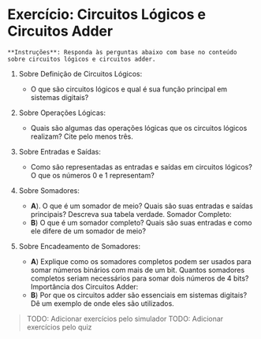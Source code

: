 # Exercício: Circuitos Lógicos e Circuitos Adder

```admonish info
**Instruções**: Responda às perguntas abaixo com base no conteúdo sobre circuitos lógicos e circuitos adder.
```

1. Sobre Definição de Circuitos Lógicos:
    - O que são circuitos lógicos e qual é sua função principal em sistemas digitais?

2. Sobre Operações Lógicas:
    - Quais são algumas das operações lógicas que os circuitos lógicos realizam? Cite pelo menos três.

3. Sobre Entradas e Saídas:
    - Como são representadas as entradas e saídas em circuitos lógicos? O que os números 0 e 1 representam?

4. Sobre Somadores:
    - **A**\). O que é um somador de meio? Quais são suas entradas e saídas principais? Descreva sua tabela verdade.
    Somador Completo:
    - **B**\) O que é um somador completo? Quais são suas entradas e como ele difere de um somador de meio?

5. Sobre Encadeamento de Somadores:
    - **A**\) Explique como os somadores completos podem ser usados para somar números binários com mais de um bit. Quantos somadores completos seriam necessários para somar dois números de 4 bits?
    Importância dos Circuitos Adder:
    - **B**\) Por que os circuitos adder são essenciais em sistemas digitais? Dê um exemplo de onde eles são utilizados.

> TODO: Adicionar exercícios pelo simulador
> TODO: Adicionar exercícios pelo quiz
